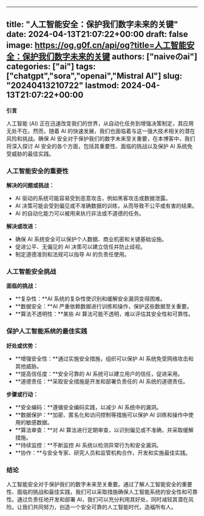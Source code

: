 
---
title: "人工智能安全：保护我们数字未来的关键"
date: 2024-04-13T21:07:22+00:00
draft: false
image: https://og.g0f.cn/api/og?title=人工智能安全：保护我们数字未来的关键
authors: ["naiveのai"]
categories: ["ai"]
tags: ["chatgpt","sora","openai","Mistral AI"]
slug: "20240413210722"
lastmod: 2024-04-13T21:07:22+00:00
---
**引言**

人工智能 (AI) 正在迅速改变我们的世界，从自动化任务到增强决策制定，其应用无处不在。然而，随着 AI 的快速发展，我们也面临着与这一强大技术相关的潜在风险和挑战。确保 AI 安全对于保护我们的数字未来至关重要，在本博客中，我们将深入探讨 AI 安全的各个方面，包括其重要性、面临的挑战以及保护 AI 系统免受威胁的最佳实践。

### 人工智能安全的重要性

**解决的问题或挑战：**

* AI 驱动的系统可能容易受到恶意攻击，例如黑客攻击或数据泄露。
* AI 决策可能会受到偏见或不准确数据的训练，从而导致不公平或有害的结果。
* AI 的自动化能力可以被用来执行非法或不道德的任务。

**解决或改进：**

* 确保 AI 系统安全可以保护个人数据、商业机密和关键基础设施。
* 促进公平、无偏见的 AI 决策可以建立信任并防止歧视。
* 制定道德准则和法规可以指导 AI 的负责任使用。

### 人工智能安全挑战

**面临的挑战：**

* **复杂性：**AI 系统的复杂性使识别和缓解安全漏洞变得困难。
* **数据安全：**AI 严重依赖数据进行训练和操作，保护这些数据至关重要。
* **算法不透明性：**某些 AI 算法可能不透明，难以评估其安全性和可靠性。

### 保护人工智能系统的最佳实践

**好处或优势：**

* **增强安全性：**通过实施安全措施，组织可以保护 AI 系统免受网络攻击和其他威胁。
* **提高信任度：**安全可靠的 AI 系统可以建立用户的信任，促进采用。
* **道德责任：**采取安全措施是开发和部署负责任的 AI 系统的道德责任。

**步骤或行动：**

* **安全编码：**遵循安全编码实践，以减少 AI 系统中的漏洞。
* **数据保护：**加密、匿名化和访问控制等措施可以保护 AI 训练和操作中使用的敏感数据。
* **算法审查：**对 AI 算法进行定期审查，以识别偏见或不准确，并采取缓解措施。
* **持续监控：**不断监控 AI 系统以检测异常行为和安全漏洞。
* **协作：**与安全专家、研究人员和监管机构合作，开发和实施最佳实践。

### 结论

人工智能安全对于保护我们的数字未来至关重要。通过了解人工智能安全的重要性、面临的挑战和最佳实践，我们可以采取措施确保人工智能系统的安全性和可靠性。通过负责任地开发和部署 AI，我们可以充分利用其好处，同时减轻其潜在风险。让我们共同努力，创造一个安全可靠的人工智能时代，造福所有人。